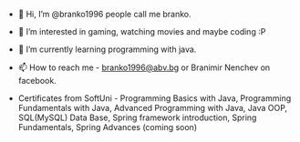 - 👋 Hi, I’m @branko1996 people call me branko.
- 👀 I’m interested in gaming, watching movies and maybe coding :P
- 🌱 I’m currently learning programming with java.
- 📫 How to reach me -  branko1996@abv.bg or Branimir Nenchev on facebook.

-  Certificates from SoftUni - 
Programming Basics with Java,
Programming Fundamentals with Java, 
Advanced Programming with Java, 
Java OOP, 
SQL(MySQL) Data Base, 
Spring framework introduction, 
Spring Fundamentals, 
Spring Advances (coming soon)

